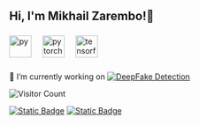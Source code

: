 <h2> Hi, I'm Mikhail Zarembo!👋 </h2>


###

<div align="left">
  <img src="https://skillicons.dev/icons?i=py" height="40" alt="py"  />
  <img width="12" />
  <img src="https://skillicons.dev/icons?i=pytorch" height="40" alt="pytorch"  />
  <img width="12" />
  <img src="https://skillicons.dev/icons?i=tensorflow" height="40" alt="tensorflow"  />
  <img width="12" />

</div>

###


🔭 I’m currently working on 
[![DeepFake Detection](https://svg.bookmark.style/api?url=https://github.com/pshakhmin/deepfakes&mode=light&style=horizontal)](https://github.com/pshakhmin/deepfakes)


![Visitor Count](https://profile-counter.glitch.me/{Mikzarjr}/count.svg)

[![Static Badge](https://img.shields.io/badge/Telegram-blue?style=flat&logo=telegram&logoColor=blue&logoSize=auto&labelColor=black)](https://t.me/michellangelloo)
[![Static Badge](https://img.shields.io/badge/Gmail-red?style=flat&logo=gmail&logoColor=red&logoSize=auto&labelColor=black)](mailto:mikzar.jr@gmail.com?subject=From%20GitHub)
